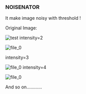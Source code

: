 ### NOISENATOR
It make image noisy with threshold !

Original Image: 


![test](https://user-images.githubusercontent.com/13944940/33523179-76a08b84-d826-11e7-8804-8aac956c79a6.png)
intensity=2


![file_0](https://user-images.githubusercontent.com/13944940/33523197-cdc9e50e-d826-11e7-9049-334920c1a138.jpg)

intensity=3


![file_0](https://user-images.githubusercontent.com/13944940/33523208-eb612438-d826-11e7-93ec-34b2157352d0.jpg)
intensity=4


![file_0](https://user-images.githubusercontent.com/13944940/33523216-08f5b4e6-d827-11e7-9e4b-6b29023cdd07.jpg)




And so on............
